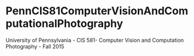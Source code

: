 # PennCIS81ComputerVisionAndComputationalPhotography
University of Pennsylvania - CIS 581- Computer Vision and Computation Photography - Fall 2015
